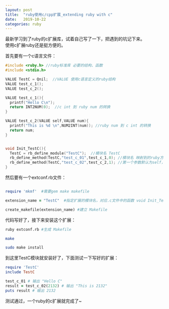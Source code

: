 ```yaml
---
layout: post
title:  "ruby使用c/cpp扩展_extending ruby with c"
date:   2019-10-22
categories: ruby
---
```

最新学习到了ruby的c扩展库，试着自己写了一下，把遇到的坑记下来。    
使用c扩展ruby还是挺方便的。    

首先要有一个c语言文件：    

```c
#include <ruby.h> //ruby标准库 必要的结构、函数
#include <stdio.h>

VALUE TestC = Qnil;  //VALUE 使用c语言定义的ruby结构
VALUE test_c_1();
VALUE test_c_2();

VALUE test_c_1(){
  printf("Hello C\n");
  return INT2NUM(0);  //c int 到 ruby num 的转换
}

VALUE test_c_2(VALUE self,VALUE num){
  printf("This is %d \n",NUM2INT(num)); //ruby num 到 c int 的转换
  return num;
}


void Init_TestC(){
  TestC = rb_define_module("TestC");  //模块名 TestC
  rb_define_method(TestC,"test_c_01",test_c_1,0); //模块名 映射到的ruby方法名 c函数名，参数个数
  rb_define_method(TestC,"test_c_02",test_c_2,1); //第一个参数默认为self，所以这里的参数个数应写1，写2就报错了...
}

```

然后要有一个extconf.rb文件：    

```ruby

require 'mkmf'  #需要gem make makefile

extension_name = "TestC"  #指定扩展的模块名，对应.c文件中的函数 void Init_TestC();

create_makefile(extension_name) #建立 Makefile

```

代码写好了，接下来安装这个扩展：    

```bash
ruby extconf.rb #生成 Makefile

make

sudo make install
```

到这里TestC模块就安装好了，下面测试一下写好的扩展：    

```ruby
require 'TestC'
include TestC

test_c_01 # 输出 "Hello C"
result = test_c_02(2132) # 输出 "This is 2132"
puts result # 输出 2132

```

测试通过，一个ruby的c扩展就完成了~
